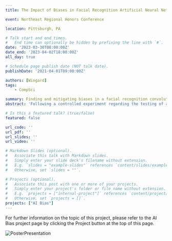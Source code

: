 ```yaml
---
title: The Impact of Biases in Facial Recognition Artificial Neural Networks - Preliminary Poster at NRHC

event: Northeast Regional Honors Conference

location: Pittsburgh, PA

# Talk start and end times.
#   End time can optionally be hidden by prefixing the line with `#`.
date: '2023-03-30T08:00:00Z'
date_end: '2023-04-02T18:00:00Z'
all_day: true

# Schedule page publish date (NOT talk date).
publishDate: '2021-04-01T09:00:00Z'

authors: [Wingard]
tags:
    - CompSci

summary: Finding and mitigating biases in a facial recognition convolutional neural network
abstract: 'Following a controlled experiment regarding the testing of a convolutional neural network (CNN) on the task of recognizing and classifying faces of transgender people and non-white people, preliminary data analysis has suggested the need to further incorporate transgender people into datasets when training facial recognition neural networks. The CNN model used in this experiment is a pre-trained model, which was thus tested on a novel dataset consisting of binary transgender individuals. Similar to research suggested by prominent authors in the field of AI - specifically regarding the potential dangers of biases in such algorithms - it was found that self-identifying binary transgender men were more often misgendered than self-identifying binary transgender women. Further research is needed in order to potentially help to mitigate such biases in future iterations of neural networks.'

# Is this a featured talk? (true/false)
featured: false

url_code: ''
url_pdf: ''
url_slides: ''
url_video: ''

# Markdown Slides (optional).
#   Associate this talk with Markdown slides.
#   Simply enter your slide deck's filename without extension.
#   E.g. `slides = "example-slides"` references `content/slides/example-slides.md`.
#   Otherwise, set `slides = ""`.

# Projects (optional).
#   Associate this post with one or more of your projects.
#   Simply enter your project's folder or file name without extension.
#   E.g. `projects = ["internal-project"]` references `content/project/deep-learning/index.md`.
#   Otherwise, set `projects = []`.
projects: ["AI Bias"]
---
```


For further information on the topic of this project, please refer to the AI Bias project page by clicking the Project button at the top of this page.

![PosterPresentation](HonorsThesis-Poster-Graph.png)